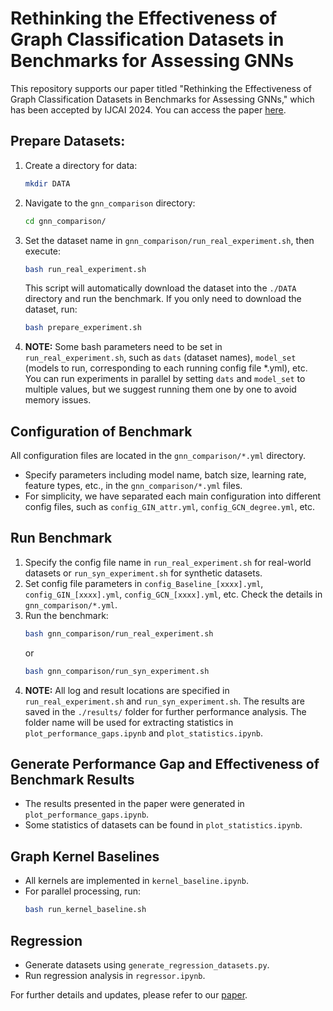 # Rethinking the Effectiveness of Graph Classification Datasets in Benchmarks for Assessing GNNs

This repository supports our paper titled "Rethinking the Effectiveness of Graph Classification Datasets in Benchmarks for Assessing GNNs," which has been accepted by IJCAI 2024. You can access the paper [here](https://arxiv.org/abs/2407.04999).

## Prepare Datasets:

1. Create a directory for data:
   ```bash
   mkdir DATA
   ```
2. Navigate to the `gnn_comparison` directory:
   ```bash
   cd gnn_comparison/
   ```
3. Set the dataset name in `gnn_comparison/run_real_experiment.sh`, then execute:
   ```bash
   bash run_real_experiment.sh
   ```
   This script will automatically download the dataset into the `./DATA` directory and run the benchmark. If you only need to download the dataset, run:
   ```bash
   bash prepare_experiment.sh
   ```
4. **NOTE:** Some bash parameters need to be set in `run_real_experiment.sh`, such as `dats` (dataset names), `model_set` (models to run, corresponding to each running config file *.yml), etc. You can run experiments in parallel by setting `dats` and `model_set` to multiple values, but we suggest running them one by one to avoid memory issues.

## Configuration of Benchmark

All configuration files are located in the `gnn_comparison/*.yml` directory.

- Specify parameters including model name, batch size, learning rate, feature types, etc., in the `gnn_comparison/*.yml` files.
- For simplicity, we have separated each main configuration into different config files, such as `config_GIN_attr.yml`, `config_GCN_degree.yml`, etc.

## Run Benchmark

1. Specify the config file name in `run_real_experiment.sh` for real-world datasets or `run_syn_experiment.sh` for synthetic datasets.
2. Set config file parameters in `config_Baseline_[xxxx].yml`, `config_GIN_[xxxx].yml`, `config_GCN_[xxxx].yml`, etc. Check the details in `gnn_comparison/*.yml`.
3. Run the benchmark:
   ```bash
   bash gnn_comparison/run_real_experiment.sh
   ```
   or
   ```bash
   bash gnn_comparison/run_syn_experiment.sh
   ```
4. **NOTE:** All log and result locations are specified in `run_real_experiment.sh` and `run_syn_experiment.sh`. The results are saved in the `./results/` folder for further performance analysis. The folder name will be used for extracting statistics in `plot_performance_gaps.ipynb` and `plot_statistics.ipynb`.

## Generate Performance Gap and Effectiveness of Benchmark Results

- The results presented in the paper were generated in `plot_performance_gaps.ipynb`.
- Some statistics of datasets can be found in `plot_statistics.ipynb`.

## Graph Kernel Baselines

- All kernels are implemented in `kernel_baseline.ipynb`.
- For parallel processing, run:
  ```bash
  bash run_kernel_baseline.sh
  ```

## Regression

- Generate datasets using `generate_regression_datasets.py`.
- Run regression analysis in `regressor.ipynb`.

For further details and updates, please refer to our [paper](xxxx).
